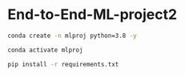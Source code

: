 # End-to-End-ML-project2

``` bash 
conda create -n mlproj python=3.8 -y
```

``` bash 
conda activate mlproj
```

``` bash 
pip install -r requirements.txt
```